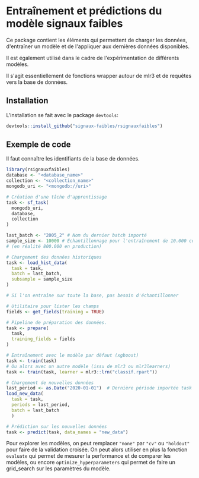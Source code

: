# Entraînement et prédictions du modèle signaux faibles

Ce package contient les éléments qui permettent de charger les données, 
d'entraîner un modèle et de l'appliquer aux dernières données disponibles. 

Il est également utilisé dans le cadre de l'expérimentation de différents 
modèles. 

Il s'agit essentiellement de fonctions wrapper autour de mlr3 et de requêtes 
vers la base de données. 

## Installation

L'installation se fait avec le package `devtools`:
```r
devtools::install_github("signaux-faibles/rsignauxfaibles")
```

## Exemple de code

Il faut connaître les identifiants de la base de données.

```r
library(rsignauxfaibles)
database <- "<database_name>"
collection <- "<collection_name>"
mongodb_uri <- "<mongodb://uri>"

# Création d'une tâche d'apprentissage
task <- sf_task(
  mongodb_uri,
  database,
  collection
)

last_batch <- "2005_2" # Nom du dernier batch importé
sample_size <- 10000 # Échantillonnage pour l'entraînement de 10.000 couples (siret x période). 
# (en réalité 800.000 en production)

# Chargement des données historiques
task <- load_hist_data(
  task = task,
  batch = last_batch,
  subsample = sample_size
)

# Si l'on entraîne sur toute la base, pas besoin d'échantillonner

# Utilitaire pour lister les champs
fields <- get_fields(training = TRUE) 

# Pipeline de préparation des données. 
task <- prepare(
  task,
  training_fields = fields
)

# Entraînement avec le modèle par défaut (xgboost)
task <- train(task)
# Ou alors avec un autre modèle (issu de mlr3 ou mlr3learners)
task <- train(task, learner = mlr3::lrn("classif.rpart"))

# Chargement de nouvelles données
last_period <- as.Date("2020-01-01")  # Dernière période importée task <- 
load_new_data(
  task = task,
  periods = last_period,
  batch = last_batch
  )

# Prédiction sur les nouvelles données
task <- predict(task, data_names = "new_data")
```

Pour explorer les modèles, on peut remplacer `"none"` par `"cv"` ou `"holdout"` 
pour faire de la validation croisée. On peut alors utiliser en plus la fonction 
`evaluate` qui permet de mesurer la performance et de comparer les modèles, ou 
encore `optimize_hyperparameters` qui permet de faire un grid_search sur les 
paramètres du modèle. 

 






 





